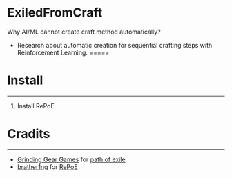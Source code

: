 # ExiledFromCraft
Why AI/ML cannot create craft method automatically?

- Research about automatic creation for sequential crafting steps with Reinforcement Learning.
=====

# Install
---
1. Install RePoE


# Cradits
---
* [Grinding Gear Games](https://www.grindinggear.com/) for [path of exile](https://www.pathofexile.com/).
* [brather1ng](https://github.com/brather1ng) for [RePoE](https://github.com/brather1ng/RePoE)
